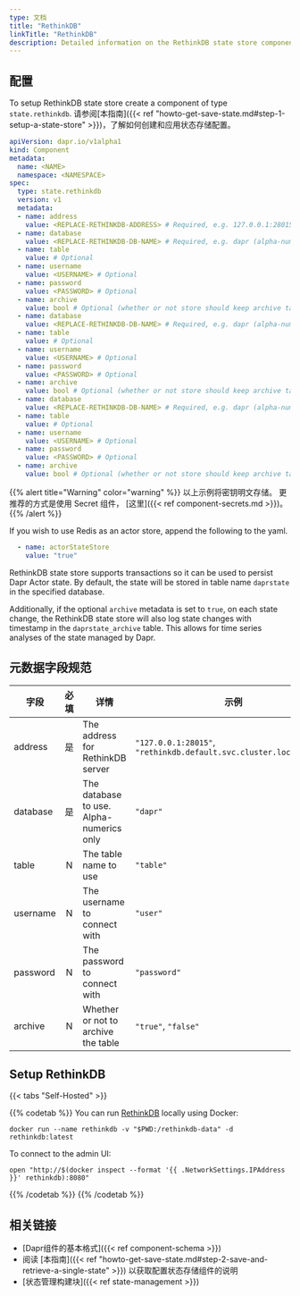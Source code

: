 ```yaml
---
type: 文档
title: "RethinkDB"
linkTitle: "RethinkDB"
description: Detailed information on the RethinkDB state store component
---
```


## 配置

To setup RethinkDB state store create a component of type `state.rethinkdb`. 请参阅[本指南]({{< ref "howto-get-save-state.md#step-1-setup-a-state-store" >}})，了解如何创建和应用状态存储配置。

```yaml
apiVersion: dapr.io/v1alpha1
kind: Component
metadata:
  name: <NAME>
  namespace: <NAMESPACE>
spec:
  type: state.rethinkdb
  version: v1
  metadata:
  - name: address
    value: <REPLACE-RETHINKDB-ADDRESS> # Required, e.g. 127.0.0.1:28015 or rethinkdb.default.svc.cluster.local:28015).
  - name: database
    value: <REPLACE-RETHINKDB-DB-NAME> # Required, e.g. dapr (alpha-numerics only)
  - name: table
    value: # Optional
  - name: username
    value: <USERNAME> # Optional
  - name: password
    value: <PASSWORD> # Optional
  - name: archive
    value: bool # Optional (whether or not store should keep archive table of all the state changes)
  - name: database
    value: <REPLACE-RETHINKDB-DB-NAME> # Required, e.g. dapr (alpha-numerics only)
  - name: table
    value: # Optional
  - name: username
    value: <USERNAME> # Optional
  - name: password
    value: <PASSWORD> # Optional
  - name: archive
    value: bool # Optional (whether or not store should keep archive table of all the state changes)
  - name: database
    value: <REPLACE-RETHINKDB-DB-NAME> # Required, e.g. dapr (alpha-numerics only)
  - name: table
    value: # Optional
  - name: username
    value: <USERNAME> # Optional
  - name: password
    value: <PASSWORD> # Optional
  - name: archive
    value: bool # Optional (whether or not store should keep archive table of all the state changes)
```

{{% alert title="Warning" color="warning" %}}
以上示例将密钥明文存储。 更推荐的方式是使用 Secret 组件， [这里]({{< ref component-secrets.md >}})。
{{% /alert %}}

If you wish to use Redis as an actor store, append the following to the yaml.

```yaml
  - name: actorStateStore
    value: "true"
```


RethinkDB state store supports transactions so it can be used to persist Dapr Actor state. By default, the state will be stored in table name `daprstate` in the specified database.

Additionally, if the optional `archive` metadata is set to `true`, on each state change, the RethinkDB state store will also log state changes with timestamp in the `daprstate_archive` table. This allows for time series analyses of the state managed by Dapr.

## 元数据字段规范

| 字段       | 必填 | 详情                                       | 示例                                                                 |
| -------- |:--:| ---------------------------------------- | ------------------------------------------------------------------ |
| address  | 是  | The address for RethinkDB server         | `"127.0.0.1:28015"`, `"rethinkdb.default.svc.cluster.local:28015"` |
| database | 是  | The database to use. Alpha-numerics only | `"dapr"`                                                           |
| table    | N  | The table name to use                    | `"table"`                                                          |
| username | N  | The username to connect with             | `"user"`                                                           |
| password | N  | The password to connect with             | `"password"`                                                       |
| archive  | N  | Whether or not to archive the table      | `"true"`, `"false"`                                                |

## Setup RethinkDB

{{< tabs "Self-Hosted" >}}

{{% codetab %}}
You can run [RethinkDB](https://rethinkdb.com/) locally using Docker:

```
docker run --name rethinkdb -v "$PWD:/rethinkdb-data" -d rethinkdb:latest
```

To connect to the admin UI:

```shell
open "http://$(docker inspect --format '{{ .NetworkSettings.IPAddress }}' rethinkdb):8080"
```
{{% /codetab %}}
{{% /codetab %}}


## 相关链接
- [Dapr组件的基本格式]({{< ref component-schema >}})
- 阅读 [本指南]({{< ref "howto-get-save-state.md#step-2-save-and-retrieve-a-single-state" >}}) 以获取配置状态存储组件的说明
- [状态管理构建块]({{< ref state-management >}})

